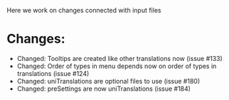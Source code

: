 Here we work on changes connected with input files
# Changes:
* Changed: Tooltips are created like other translations now (issue #133)
* Changed: Order of types in menu depends now on order of types in translations (issue #124)
* Changed: uniTranslations are optional files to use (issue #180)
* Changed: preSettings are now uniTranslations (issue #184)
